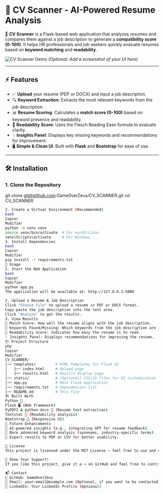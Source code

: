 # 📝 CV Scanner - AI-Powered Resume Analysis

🚀 **CV Scanner** is a Flask-based web application that analyzes resumes and compares them against a job description to generate a **compatibility score (0-100)**. It helps HR professionals and job seekers quickly evaluate resumes based on **keyword matching** and **readability**.

![CV Scanner Demo](https://your-image-url.com/demo.png) *(Optional: Add a screenshot of your UI here)*

---

## ⚡ Features

- ✅ **Upload** your resume (PDF or DOCX) and input a job description.
- 🔍 **Keyword Extraction**: Extracts the most relevant keywords from the job description.
- 📊 **Resume Scoring**: Calculates a **match score (0-100)** based on keyword presence and readability.
- 📖 **Readability Score**: Uses the Flesch Reading Ease formula to evaluate clarity.
- 💡 **Insights Panel**: Displays key missing keywords and recommendations for improvement.
- 🖥 **Simple & Clean UI**: Built with **Flask** and **Bootstrap** for ease of use.

---

## 🛠️ Installation

### **1. Clone the Repository**

git clone git@github.com:Game0verZeus/CV_SCANNER.git
cd CV_SCANNER
```bash
2. Create a Virtual Environment (Recommended)
bash
Copier
Modifier
python -m venv venv
source venv/bin/activate  # For macOS/Linux
venv\Scripts\activate     # For Windows
3. Install Dependencies
bash
Copier
Modifier
pip install -r requirements.txt
🚀 Usage
1. Start the Web Application
bash
Copier
Modifier
python app.py
The application will be available at: http://127.0.0.1:5000

2. Upload a Resume & Job Description
Click "Choose File" to upload a resume in PDF or DOCX format.
Copy-paste the job description into the text area.
Click "Analyze" to get the results.
3. View Results
🎯 Match Score: How well the resume aligns with the job description.
🔑 Keywords Found/Missing: Which keywords from the job description are in the resume.
📖 Readability Score: Indicates how easy the resume is to read.
💡 Insights Panel: Displays recommendations for improving the resume.
📦 Project Structure
php
Copier
Modifier
CV_SCANNER/
│── templates/         # HTML Templates for Flask UI
│   ├── index.html     # Upload page
│   ├── results.html   # Results display page
│── static/            # (Optional) CSS/JS files for UI customization
│── app.py             # Main Flask application
│── requirements.txt   # Dependencies list
│── README.md          # This file
🏗️ Built With
Python 🐍
Flask 🖥️ (Web Framework)
PyPDF2 & python-docx 📄 (Resume text extraction)
Textstat 📖 (Readability analysis)
Bootstrap 🎨 (Responsive UI)
🤖 Future Enhancements
🔹 AI-powered insights (e.g., integrating GPT for resume feedback).
🔹 More advanced keyword analysis (synonyms, industry-specific terms).
🔹 Export results to PDF or CSV for better usability.

📜 License
This project is licensed under the MIT License – feel free to use and modify it.

🌟 Show Your Support!
If you like this project, give it a ⭐ on GitHub and feel free to contribute! 😊

📬 Contact
💼 GitHub: Game0verZeus
📧 Email: your-email@example.com (Optional, if you want to be contacted)
📝 LinkedIn: Your LinkedIn Profile (Optional)
